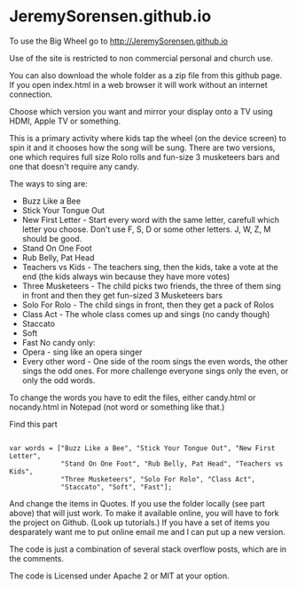 # JeremySorensen.github.io

To use the Big Wheel go to http://JeremySorensen.github.io

Use of the site is restricted to non commercial personal and church use.

You can also download the whole folder as a zip file from this github page. If you open index.html in a web browser it will work without an internet connection.

Choose which version you want and mirror your display onto a TV using HDMI, Apple TV or something.

This is a primary activity where kids tap the wheel (on the device screen) to spin it and it chooses how the song will be sung.
There are two versions, one which requires full size Rolo rolls and fun-size 3 musketeers bars and one that doesn't require any candy.

The ways to sing are:

 * Buzz Like a Bee
 * Stick Your Tongue Out
 * New First Letter - Start every word with the same letter, carefull which letter you choose. Don't use F, S, D or some other letters. J, W, Z, M should be good.
 * Stand On One Foot
 * Rub Belly, Pat Head
 * Teachers vs Kids - The teachers sing, then the kids, take a vote at the end (the kids always win because they have more votes)
 * Three Musketeers - The child picks two friends, the three of them sing in front and then they get fun-sized 3 Musketeers bars
 * Solo For Rolo - The child sings in front, then they get a pack of Rolos
 * Class Act - The whole class comes up and sings (no candy though)
 * Staccato
 * Soft
 * Fast
 No candy only:
 * Opera - sing like an opera singer
 * Every other word - One side of the room sings the even words, the other sings the odd ones. For more challenge everyone sings only the even, or only the odd words.
  
To change the words you have to edit the files, either candy.html or nocandy.html in Notepad (not word or something like that.)
  
Find this part
  
```
  
var words = ["Buzz Like a Bee", "Stick Your Tongue Out", "New First Letter",
             "Stand On One Foot", "Rub Belly, Pat Head", "Teachers vs Kids",
             "Three Musketeers", "Solo For Rolo", "Class Act",
             "Staccato", "Soft", "Fast"];
```

And change the items in Quotes. If you use the folder locally (see part above) that will just work. To make it available online, you will have to fork the project on Github. (Look up tutorials.) If you have a set of items you desparately want me to put online email me and I can put up a new version.             

The code is just a combination of several stack overflow posts, which are in the comments.

The code is Licensed under Apache 2 or MIT at your option. 
  

